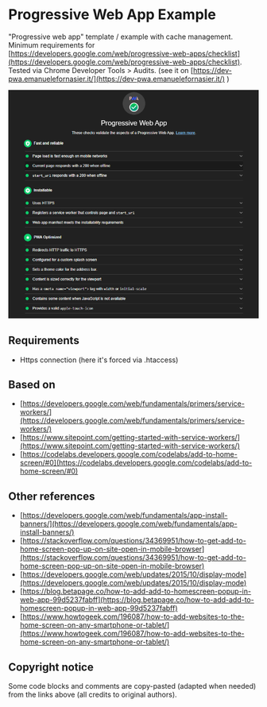 # Progressive Web App Example

"Progressive web app" template / example with cache management.  
Minimum requirements for [https://developers.google.com/web/progressive-web-apps/checklist](https://developers.google.com/web/progressive-web-apps/checklist).  
Tested via Chrome Developer Tools > Audits. (see it on [https://dev-pwa.emanuelefornasier.it/](https://dev-pwa.emanuelefornasier.it/) )

![](pwa-checklist.png)

## Requirements
- Https connection (here it's forced via .htaccess)

## Based on 
- [https://developers.google.com/web/fundamentals/primers/service-workers/](https://developers.google.com/web/fundamentals/primers/service-workers/)
- [https://www.sitepoint.com/getting-started-with-service-workers/](https://www.sitepoint.com/getting-started-with-service-workers/)
- [https://codelabs.developers.google.com/codelabs/add-to-home-screen/#0](https://codelabs.developers.google.com/codelabs/add-to-home-screen/#0)

## Other references
- [https://developers.google.com/web/fundamentals/app-install-banners/](https://developers.google.com/web/fundamentals/app-install-banners/)
- [https://stackoverflow.com/questions/34369951/how-to-get-add-to-home-screen-pop-up-on-site-open-in-mobile-browser](https://stackoverflow.com/questions/34369951/how-to-get-add-to-home-screen-pop-up-on-site-open-in-mobile-browser)
- [https://developers.google.com/web/updates/2015/10/display-mode](https://developers.google.com/web/updates/2015/10/display-mode)
- [https://blog.betapage.co/how-to-add-add-to-homescreen-popup-in-web-app-99d5237fabff](https://blog.betapage.co/how-to-add-add-to-homescreen-popup-in-web-app-99d5237fabff)
- [https://www.howtogeek.com/196087/how-to-add-websites-to-the-home-screen-on-any-smartphone-or-tablet/](https://www.howtogeek.com/196087/how-to-add-websites-to-the-home-screen-on-any-smartphone-or-tablet/)

## Copyright notice
Some code blocks and comments are copy-pasted (adapted when needed) from the links above (all credits to original authors).
